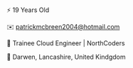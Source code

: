 ⚡ 19 Years Old

✉️ patrickmcbreen2004@hotmail.com

💬 Trainee Cloud Engineer | NorthCoders

📍 Darwen, Lancashire, United Kindgdom

 

<!--
**PaddyMcbreen/PaddyMcBreen** is a ✨ _special_ ✨ repository because its `README.md` (this file) appears on your GitHub profile.

Here are some ideas to get you started:

- 🔭 I’m currently working on ...
- 🌱 I’m currently learning ...
- 👯 I’m looking to collaborate on ...
- 🤔 I’m looking for help with ...
- 💬 Ask me about ...
- 📫 How to reach me: ...
- 😄 Pronouns: ...
- ⚡ Fun fact: ...
-->
